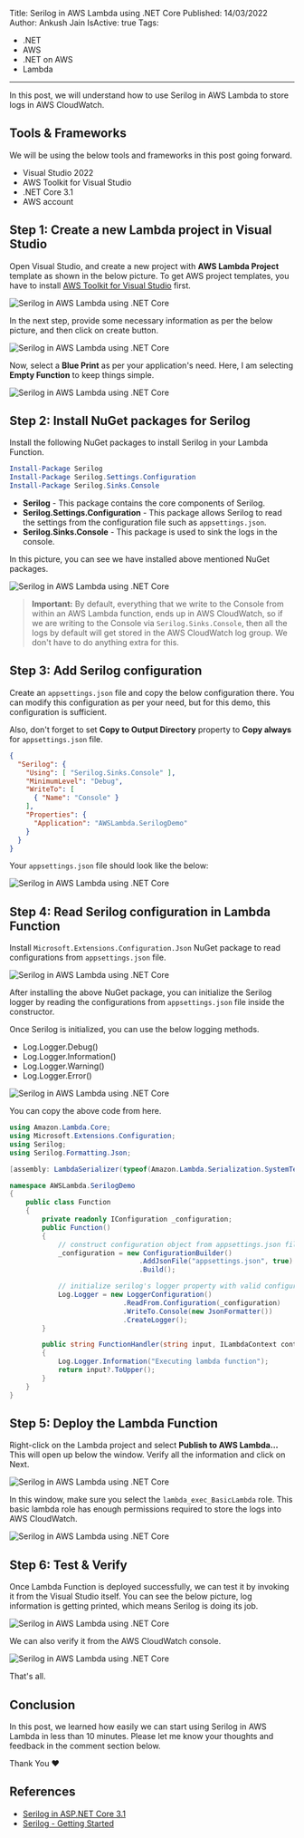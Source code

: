 Title: Serilog in AWS Lambda using .NET Core
Published: 14/03/2022
Author: Ankush Jain
IsActive: true
Tags:
  - .NET
  - AWS
  - .NET on AWS
  - Lambda
---
In this post, we will understand how to use Serilog in AWS Lambda to store logs in AWS CloudWatch.

## Tools & Frameworks

We will be using the below tools and frameworks in this post going forward.
*   Visual Studio 2022
*   AWS Toolkit for Visual Studio
*   .NET Core 3.1
*   AWS account

## Step 1: Create a new Lambda project in Visual Studio
Open Visual Studio, and create a new project with **AWS Lambda Project** template as shown in the below picture. To get AWS project templates, you have to install [AWS Toolkit for Visual Studio](https://aws.amazon.com/visualstudio/) first. 

![Serilog in AWS Lambda using .NET Core](/img/blogs/serilog-in-aws-lambda-using-net-core/1-serilog-in-aws-lambda-using-net-core.png)

In the next step, provide some necessary information as per the below picture, and then click on create button. 

![Serilog in AWS Lambda using .NET Core](/img/blogs/serilog-in-aws-lambda-using-net-core/2-serilog-in-aws-lambda-using-net-core.png)

Now, select a **Blue Print** as per your application's need. Here, I am selecting **Empty Function** to keep things simple. 

![Serilog in AWS Lambda using .NET Core](/img/blogs/serilog-in-aws-lambda-using-net-core/3-serilog-in-aws-lambda-using-net-core.png)

## Step 2: Install NuGet packages for Serilog
Install the following NuGet packages to install Serilog in your Lambda Function.
```powershell
Install-Package Serilog
Install-Package Serilog.Settings.Configuration
Install-Package Serilog.Sinks.Console
```

*   **Serilog** - This package contains the core components of Serilog.
*   **Serilog.Settings.Configuration** - This package allows Serilog to read the settings from the configuration file such as `appsettings.json`.
*   **Serilog.Sinks.Console** -  This package is used to sink the logs in the console.

In this picture, you can see we have installed above mentioned NuGet packages. 

![Serilog in AWS Lambda using .NET Core](/img/blogs/serilog-in-aws-lambda-using-net-core/4-serilog-in-aws-lambda-using-net-core.png)

> **Important:** By default, everything that we write to the Console from within an AWS Lambda function, ends up in AWS CloudWatch, so if we are writing to the Console via `Serilog.Sinks.Console`, then all the logs by default will get stored in the AWS CloudWatch log group. We don't have to do anything extra for this.

## Step 3: Add Serilog configuration
Create an `appsettings.json` file and copy the below configuration there. You can modify this configuration as per your need, but for this demo, this configuration is sufficient.

Also, don't forget to set **Copy to Output Directory** property to **Copy always** for `appsettings.json` file.

```json
{
  "Serilog": {
    "Using": [ "Serilog.Sinks.Console" ],
    "MinimumLevel": "Debug",
    "WriteTo": [
      { "Name": "Console" }
    ],
    "Properties": {
      "Application": "AWSLambda.SerilogDemo"
    }
  }
}
```

Your `appsettings.json` file should look like the below: 

![Serilog in AWS Lambda using .NET Core](/img/blogs/serilog-in-aws-lambda-using-net-core/5-serilog-in-aws-lambda-using-net-core.png)

## Step 4: Read Serilog configuration in Lambda Function
Install `Microsoft.Extensions.Configuration.Json` NuGet package to read configurations from `appsettings.json` file. 

![Serilog in AWS Lambda using .NET Core](/img/blogs/serilog-in-aws-lambda-using-net-core/6-serilog-in-aws-lambda-using-net-core.png)

After installing the above NuGet package, you can initialize the Serilog logger by reading the configurations from `appsettings.json` file inside the constructor. 

Once Serilog is initialized, you can use the below logging methods.
*   Log.Logger.Debug()
*   Log.Logger.Information()
*   Log.Logger.Warning()
*   Log.Logger.Error()

![Serilog in AWS Lambda using .NET Core](/img/blogs/serilog-in-aws-lambda-using-net-core/7-serilog-in-aws-lambda-using-net-core.png)

You can copy the above code from here.
```cs
using Amazon.Lambda.Core;
using Microsoft.Extensions.Configuration;
using Serilog;
using Serilog.Formatting.Json;

[assembly: LambdaSerializer(typeof(Amazon.Lambda.Serialization.SystemTextJson.DefaultLambdaJsonSerializer))]

namespace AWSLambda.SerilogDemo
{
    public class Function
    {
        private readonly IConfiguration _configuration;
        public Function()
        {
            // construct configuration object from appsettings.json file
            _configuration = new ConfigurationBuilder() 
                                .AddJsonFile("appsettings.json", true)
                                .Build();

            // initialize serilog's logger property with valid configuration
            Log.Logger = new LoggerConfiguration()
                            .ReadFrom.Configuration(_configuration)
                            .WriteTo.Console(new JsonFormatter())
                            .CreateLogger();
        }

        public string FunctionHandler(string input, ILambdaContext context)
        {
            Log.Logger.Information("Executing lambda function");
            return input?.ToUpper();
        }
    }
}
```

## Step 5: Deploy the Lambda Function
Right-click on the Lambda project and select **Publish to AWS Lambda...** This will open up below the window. Verify all the information and click on Next. 

![Serilog in AWS Lambda using .NET Core](/img/blogs/serilog-in-aws-lambda-using-net-core/8-serilog-in-aws-lambda-using-net-core.png) 

In this window, make sure you select the `lambda_exec_BasicLambda` role. This basic lambda role has enough permissions required to store the logs into AWS CloudWatch. 

![Serilog in AWS Lambda using .NET Core](/img/blogs/serilog-in-aws-lambda-using-net-core/9-serilog-in-aws-lambda-using-net-core.png)

## Step 6: Test & Verify
Once Lambda Function is deployed successfully, we can test it by invoking it from the Visual Studio itself. You can see the below picture, log information is getting printed, which means Serilog is doing its job. 

![Serilog in AWS Lambda using .NET Core](/img/blogs/serilog-in-aws-lambda-using-net-core/10-serilog-in-aws-lambda-using-net-core.png) 

We can also verify it from the AWS CloudWatch console. 

![Serilog in AWS Lambda using .NET Core](/img/blogs/serilog-in-aws-lambda-using-net-core/11-serilog-in-aws-lambda-using-net-core.png)

That's all.

## Conclusion
In this post, we learned how easily we can start using Serilog in AWS Lambda in less than 10 minutes. Please let me know your thoughts and feedback in the comment section below.

Thank You ❤️

## References
*   [Serilog in ASP.NET Core 3.1](https://codewithmukesh.com/blog/serilog-in-aspnet-core-3-1/)
*   [Serilog - Getting Started](https://github.com/serilog/serilog/wiki/Getting-Started)    

